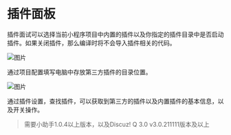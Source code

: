 # 插件面板

插件面试可以选择当前小程序项目中内置的插件以及你指定的插件目录中是否启动插件。如果关闭插件，那么编译时将不会导入插件相关的代码。

![图片](https://imgcache.qq.com/operation/dianshi/other/3333.4e537093b768ac5b9707a361f8c7b0ede26e3f44.png)

通过项目配置填写电脑中存放第三方插件的目录位置。

![图片](https://imgcache.qq.com/operation/dianshi/other/0211111-204428@2x.5fde725605ea46709dec2df1ece3c0e40d5335a7.png)

通过插件设置，查找插件，可以获取到第三方的插件以及内置插件的基本信息，以及开关操作。


> 需要小助手1.0.4以上版本，以及Discuz! Q 3.0 v3.0.211111版本及以上